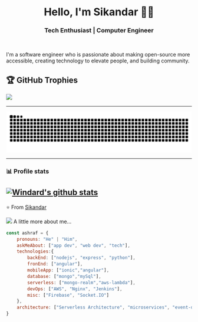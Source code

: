 
<h1 align="center"> Hello, I'm Sikandar 👨‍💻 </h1>

<h3 align="center">  Tech Enthusiast | Computer Engineer </h3> <br>

I'm a software engineer who is passionate about making open-source more accessible, creating technology to elevate people, and building community.

## 🏆 GitHub Trophies
![](https://github-profile-trophy.vercel.app/?username=Sikandarkhan&theme=ambient_gradient&no-frame=false&no-bg=false&margin-w=4)

---------------------------------------------------------------------------------------------------------------------------------------------------------------------------------

![](https://raw.githubusercontent.com/Sikandarkhan/Sikandarkhan/refs/heads/output/github-contribution-grid-snake.svg)

---------------------------------------------------------------------------------------------------------------------------------------------------------------------------------


### 📊 Profile stats
[![Windard's github stats](https://github-readme-stats.vercel.app/api?username=Sikandarkhan&show_icons=true&theme=radical)](https://github.com/Sikandarkhan)
---
⭐️ From [Sikandar](https://github.com/Sikandarkhan/)

 <img src="https://media.giphy.com/media/VgCDAzcKvsR6OM0uWg/giphy.gif" width="50"> A little more about me...  

```javascript
const ashraf = {
    pronouns: "He" | "Him",
    askMeAbout: ["app dev", "web dev", "tech"],
    technologies:{
        backEnd: ["nodejs", "express", "python"],
        fronEnd: ["angular"],
        mobileApp: ["ionic","angular"],
        database: ["mongo","mySql"],
        serverless: ["mongo-realm","aws-lambda"],
        devOps: ["AWS", "Nginx", "Jenkins"],
        misc: ["Firebase", "Socket.IO"]
    },
    architecture: ["Serverless Architecture", "microservices", "event-driven", "Single page applications"],
} 
